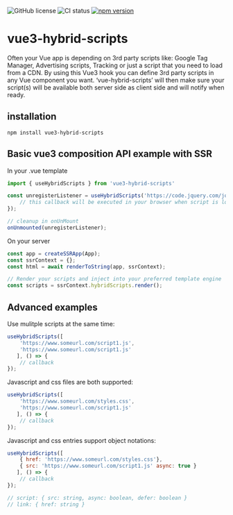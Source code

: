 ![GitHub license](https://img.shields.io/badge/license-MIT-blue.svg) ![CI status](https://github.com/rvdkooy/vue3-hybrid-scripts/workflows/CI/badge.svg) [![npm version](https://img.shields.io/npm/v/vue3-hybrid-scripts.svg?style=flat)](https://www.npmjs.com/package/vue3-hybrid-scripts)

# vue3-hybrid-scripts

Often your Vue app is depending on 3rd party scripts like: Google Tag Manager, Advertising scripts, Tracking or just a script that you need to load from a CDN.
By using this Vue3 hook you can define 3rd party scripts in any Vue component you want. ‘vue-hybrid-scripts’ will then make sure your script(s) will be available both server side as client side and will notify when ready.

## installation

```
npm install vue3-hybrid-scripts
```

## Basic vue3 composition API example with SSR

In your .vue template
``` javascript
import { useHybridScripts } from 'vue3-hybrid-scripts'

const unregisterListener = useHybridScripts('https://code.jquery.com/jquery-3.6.0.min.js', () => {
    // this callback will be executed in your browser when script is loaded
});

// cleanup in onUnMount
onUnmounted(unregisterListener);
```

On your server
``` javascript
const app = createSSRApp(App);
const ssrContext = {};
const html = await renderToString(app, ssrContext);

// Render your scripts and inject into your preferred template engine
const scripts = ssrContext.hybridScripts.render();
```

## Advanced examples

Use mulitple scripts at the same time:
``` javascript
useHybridScripts([
    'https://www.someurl.com/script1.js',
    'https://www.someurl.com/script1.js'
   ], () => {
    // callback
});
```

Javascript and css files are both supported:
``` javascript
useHybridScripts([
    'https://www.someurl.com/styles.css',
    'https://www.someurl.com/script1.js'
   ], () => {
    // callback
});
```

Javascript and css entries support object notations:
``` javascript
useHybridScripts([
    { href: 'https://www.someurl.com/styles.css'},
    { src: 'https://www.someurl.com/script1.js' async: true }
   ], () => {
    // callback
});

// script: { src: string, async: boolean, defer: boolean }
// link: { href: string }

```
